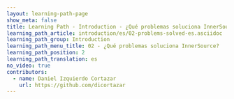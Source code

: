 ```yaml
---
layout: learning-path-page
show_meta: false
title: Learning Path - Introduction - ¿Qué problemas soluciona InnerSource?
learning_path_article: introduction/es/02-problems-solved-es.asciidoc
learning_path_group: Introduction
learning_path_menu_title: 02 - ¿Qué problemas soluciona InnerSource?
learning_path_position: 2
learning_path_translation: es
no_video: true
contributors:
  - name: Daniel Izquierdo Cortazar
    url: https://github.com/dicortazar
---
```

<!--- This file autogenerated from https://github.com/InnerSourceCommons/InnerSourceLearningPath/blob/master/scripts -->